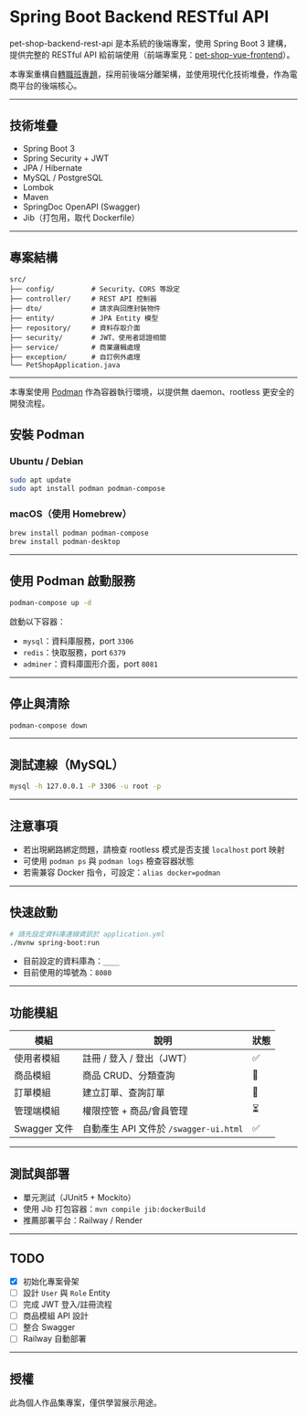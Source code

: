 # Spring Boot Backend RESTful API

pet-shop-backend-rest-api 是本系統的後端專案，使用 Spring Boot 3 建構，提供完整的 RESTful API 給前端使用（前端專案見：[pet-shop-vue-frontend](<https://github.com/lichenghsu/pet-shop-vue-frontend>)）。

本專案重構自[轉職班專題](<https://github.com/lichenghsu/CGA104G1-pet-shop>)，採用前後端分離架構，並使用現代化技術堆疊，作為電商平台的後端核心。

---

## 技術堆疊
  
- Spring Boot 3
- Spring Security + JWT
- JPA / Hibernate
- MySQL / PostgreSQL
- Lombok
- Maven
- SpringDoc OpenAPI (Swagger)
- Jib（打包用，取代 Dockerfile）

---

## 專案結構

```text
src/
├── config/         # Security、CORS 等設定
├── controller/     # REST API 控制器
├── dto/            # 請求與回應封裝物件
├── entity/         # JPA Entity 模型
├── repository/     # 資料存取介面
├── security/       # JWT、使用者認證相關
├── service/        # 商業邏輯處理
├── exception/      # 自訂例外處理
└── PetShopApplication.java
```

---
本專案使用 [Podman](https://podman.io/) 作為容器執行環境，以提供無 daemon、rootless 更安全的開發流程。

## 安裝 Podman

### Ubuntu / Debian

```bash
sudo apt update
sudo apt install podman podman-compose
```

### macOS（使用 Homebrew）

```bash
brew install podman podman-compose
brew install podman-desktop
```

---

## 使用 Podman 啟動服務

```bash
podman-compose up -d
```

啟動以下容器：

- `mysql`：資料庫服務，port `3306`
- `redis`：快取服務，port `6379`
- `adminer`：資料庫圖形介面，port `8081`

---

## 停止與清除

```bash
podman-compose down
```

---

## 測試連線（MySQL）

```bash
mysql -h 127.0.0.1 -P 3306 -u root -p
```

---

## 注意事項

- 若出現網路綁定問題，請檢查 rootless 模式是否支援 `localhost` port 映射
- 可使用 `podman ps` 與 `podman logs` 檢查容器狀態
- 若需兼容 Docker 指令，可設定：`alias docker=podman`

---

## 快速啟動

```bash
# 請先設定資料庫連線資訊於 application.yml
./mvnw spring-boot:run
```

- 目前設定的資料庫為：`____`
- 目前使用的埠號為：`8080`

---

## 功能模組

| 模組     | 說明                     | 狀態 |
|----------|--------------------------|------|
| 使用者模組 | 註冊 / 登入 / 登出（JWT）     | ✅ |
| 商品模組 | 商品 CRUD、分類查詢           | 🔧 |
| 訂單模組 | 建立訂單、查詢訂單             | 🔧 |
| 管理端模組 | 權限控管 + 商品/會員管理         | ⏳ |
| Swagger 文件 | 自動產生 API 文件於 `/swagger-ui.html` | ✅ |

---

## 測試與部署

- 單元測試（JUnit5 + Mockito）
- 使用 Jib 打包容器：`mvn compile jib:dockerBuild`
- 推薦部署平台：Railway / Render

---

## TODO

- [x] 初始化專案骨架
- [ ] 設計 `User` 與 `Role` Entity
- [ ] 完成 JWT 登入/註冊流程
- [ ] 商品模組 API 設計
- [ ] 整合 Swagger
- [ ] Railway 自動部署

---

## 授權

此為個人作品集專案，僅供學習展示用途。
